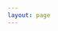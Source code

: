 ```yaml
---
layout: page
---
```


<script setup>
import {
  VPTeamPage,
  VPTeamPageTitle,
} from 'vitepress/theme'

import VPTeamMembers from '../components/VPTeamMembers.vue'

import { ref, onMounted } from "vue";
import {withBase } from "vitepress";

const members = ref([]);

onMounted(async () => {
  let content = import.meta.glob("/spectacles/**/*.md");

  for (const path in content) {
    if (path != '/spectacles/index.md') {
      try {
        const module = await content[path]();
        console.log(module);
        members.value.push({
        //   name: module?.__pageData?.frontmatter?.name,
          avatar: withBase(module?.__pageData?.frontmatter?.image),
          name: module?.__pageData?.frontmatter?.title,
          // date: module?.__pageData?.frontmatter?.date,
          // lieu: module?.__pageData?.frontmatter?.lieu,
          //org: module?.__pageData?.frontmatter?.role,
          orgLink: path
                .replace("/spectacles/",'')
                .replace(".md", "")
                .replace("index","")
        });
      } catch (error) {
        console.log(error);
        console.error("Error loading ${path}");
      }
    }
  }

//   members.value.sort((a, b) => {
//     if (!a.date || !b.date) return 0;
//     return new Date(b.date) - new Date(a.date);
//   });

});

</script>

<VPTeamPage>
  <VPTeamPageTitle>
    <template #title>
      Spectacles
    </template>
    <template #lead>
      Le catalogue de la compagnie 📚
    </template>
  </VPTeamPageTitle>
  <VPTeamMembers
    :members="members"
  />
</VPTeamPage>
